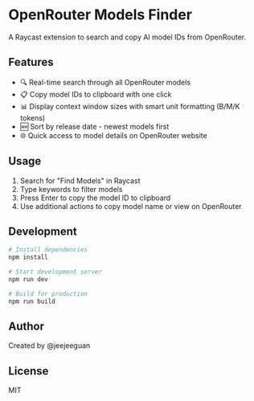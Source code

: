 # OpenRouter Models Finder

A Raycast extension to search and copy AI model IDs from OpenRouter.

## Features

- 🔍 Real-time search through all OpenRouter models
- 📋 Copy model IDs to clipboard with one click
- 📊 Display context window sizes with smart unit formatting (B/M/K tokens)
- 🆕 Sort by release date - newest models first
- 🌐 Quick access to model details on OpenRouter website

## Usage

1. Search for "Find Models" in Raycast
2. Type keywords to filter models
3. Press Enter to copy the model ID to clipboard
4. Use additional actions to copy model name or view on OpenRouter

## Development

```bash
# Install dependencies
npm install

# Start development server
npm run dev

# Build for production
npm run build
```

## Author

Created by @jeejeeguan

## License

MIT

